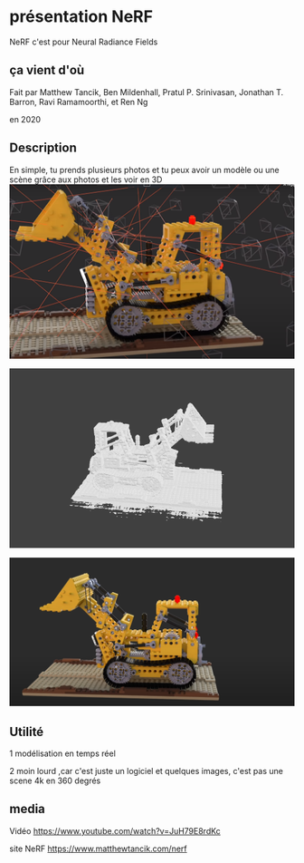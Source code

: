 # présentation NeRF

 NeRF c'est pour Neural Radiance Fields
 
## ça vient d'où


 Fait par Matthew Tancik, Ben Mildenhall, Pratul P. Srinivasan, Jonathan T. Barron, Ravi Ramamoorthi, et Ren Ng
 
en 2020

## Description

 En simple, tu prends plusieurs photos et tu peux avoir un modèle ou une scène grâce aux photos et les voir en 3D
![modele](media/img/camion.PNG)

 ![modele](media/img/toy.PNG)

 ![modele](media/img/scenee.PNG)

## Utilité

1 modélisation en temps réel 

2 moin lourd ,car c'est juste un logiciel et quelques images, c'est pas une scene 4k en 360 degrés

## media
 
Vidéo https://www.youtube.com/watch?v=JuH79E8rdKc

site NeRF https://www.matthewtancik.com/nerf

